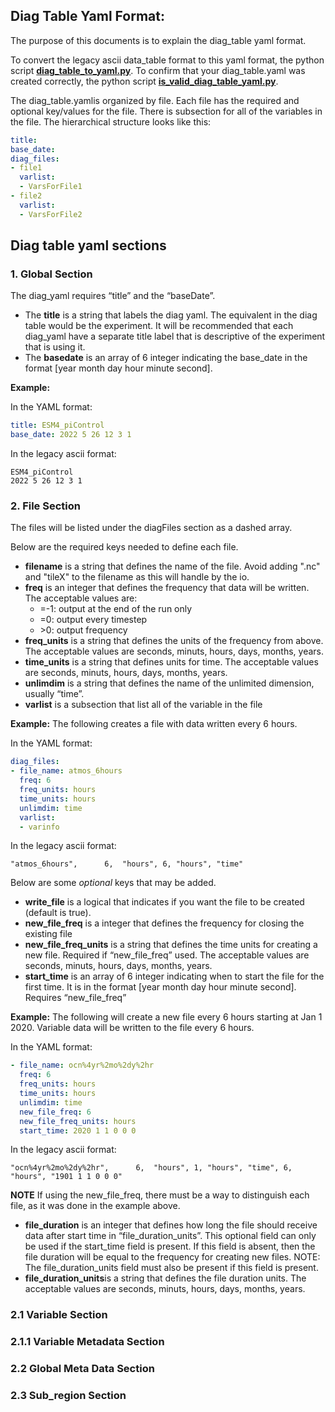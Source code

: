## Diag Table Yaml Format:

The purpose of this documents is to explain the diag_table yaml format. 

To convert the legacy ascii data_table format to this yaml format, the python script [**diag_table_to_yaml.py**](https://github.com/NOAA-GFDL/fms_yaml_tools/blob/main/diag_table/diag_table_to_yaml.py). To confirm that your diag_table.yaml was created correctly, the python script [**is_valid_diag_table_yaml.py**](https://github.com/NOAA-GFDL/fms_yaml_tools/blob/main/diag_table/is_valid_diag_table_yaml.py).

The diag_table.yamlis organized by file.  Each file has the required and optional key/values for the file.  There is subsection for all of the variables in the file.  The hierarchical structure looks like this:

```yaml
title:
base_date:
diag_files:
- file1
  varlist:
  - VarsForFile1
- file2
  varlist:
  - VarsForFile2
```

## Diag table yaml sections

### 1. Global Section
The diag_yaml requires “title” and the “baseDate”.
- The **title** is a string that labels the diag yaml.  The equivalent in the diag table would be the experiment.  It will be recommended that each diag_yaml have a separate title label that is descriptive of the experiment that is using it.
- The **basedate** is an array of 6 integer indicating the base_date in the format [year month day hour minute second].

**Example:** 

In the YAML format:
```yaml
title: ESM4_piControl
base_date: 2022 5 26 12 3 1
```

In the legacy ascii format:
```
ESM4_piControl
2022 5 26 12 3 1
```

### 2. File Section
The files will be listed under the diagFiles section as a dashed array. 

Below are the required keys needed to define each file.
- **filename** is a string that defines the name of the file. Avoid adding ".nc" and "tileX" to the filename as this will handle by the io. 
- **freq** is an integer that defines the frequency that data will be written. The acceptable values are:
  - =-1: output at the end of the run only 
  - =0: output every timestep 
  - \>0: output frequency
- **freq_units** is a string that defines the units of the frequency from above. The acceptable values are seconds, minuts, hours, days, months, years. 
- **time_units** is a string that defines units for time. The acceptable values are seconds, minuts, hours, days, months, years. 
- **unlimdim** is a string that defines the name of the unlimited dimension, usually “time”.
- **varlist** is a subsection that list all of the variable in the file

**Example:** The following creates a file with data written every 6 hours. 

In the YAML format:
```yaml
diag_files:
- file_name: atmos_6hours
  freq: 6
  freq_units: hours
  time_units: hours
  unlimdim: time
  varlist:
  - varinfo
```

In the legacy ascii format:
```
"atmos_6hours",      6,  "hours", 6, "hours", "time"
```

Below are some *optional* keys that may be added. 
- **write_file** is a logical that indicates if you want the file to be created (default is true).
- **new_file_freq** is a integer that defines the frequency for closing the existing file
- **new_file_freq_units** is a string that defines the time units for creating a new file. Required if “new_file_freq” used. The acceptable values are seconds, minuts, hours, days, months, years. 
- **start_time** is an array of 6 integer indicating when to start the file for the first time. It is in the format [year month day hour minute second]. Requires “new_file_freq”

**Example:** The following will create a new file every 6 hours starting at Jan 1 2020. Variable data will be written to the file every 6 hours.

In the YAML format:
```yaml
- file_name: ocn%4yr%2mo%2dy%2hr
  freq: 6
  freq_units: hours
  time_units: hours
  unlimdim: time
  new_file_freq: 6
  new_file_freq_units: hours
  start_time: 2020 1 1 0 0 0
```

In the legacy ascii format:
```
"ocn%4yr%2mo%2dy%2hr",      6,  "hours", 1, "hours", "time", 6, "hours", "1901 1 1 0 0 0"
```

**NOTE** If using the new_file_freq, there must be a way to distinguish each file, as it was done in the example above. 

- **file_duration** is an integer that defines how long the file should receive data after start time in “file_duration_units”.  This optional field can only  be used if the start_time field is present.  If this field is absent, then the file duration will be equal to the frequency for creating new files.  NOTE: The file_duration_units field must also be present if this field is present.
- **file_duration_units**is a string that defines the file duration units. The acceptable values are seconds, minuts, hours, days, months, years. 

### 2.1 Variable Section
### 2.1.1 Variable Metadata Section
### 2.2 Global Meta Data Section
### 2.3 Sub_region Section
